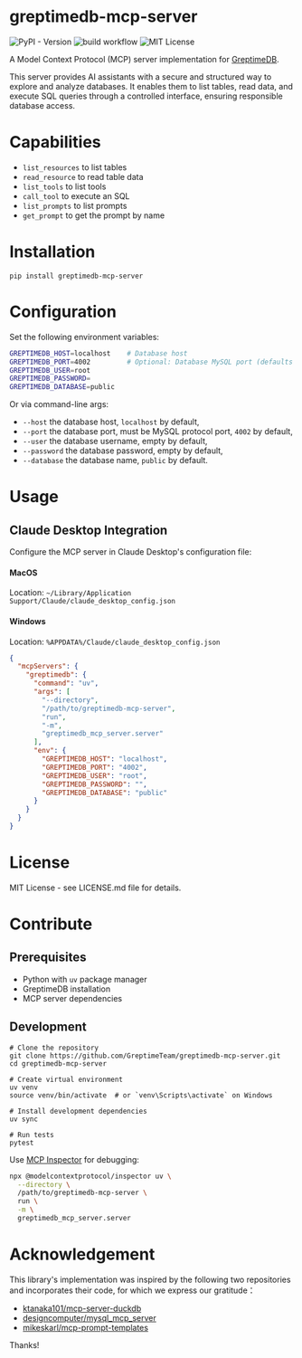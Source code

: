 # greptimedb-mcp-server

![PyPI - Version](https://img.shields.io/pypi/v/greptimedb-mcp-server)
![build workflow](https://github.com/GreptimeTeam/greptimedb-mcp-server/actions/workflows/python-app.yml/badge.svg)
![MIT License](https://img.shields.io/badge/license-MIT-green)

A Model Context Protocol (MCP) server implementation for [GreptimeDB](https://github.com/GreptimeTeam/greptimedb).

This server provides AI assistants with a secure and structured way to explore and analyze databases. It enables them to list tables, read data, and execute SQL queries through a controlled interface, ensuring responsible database access.

# Capabilities

* `list_resources` to list tables
* `read_resource` to read table data
* `list_tools` to list tools
* `call_tool` to execute an SQL
* `list_prompts` to list prompts
* `get_prompt` to get the prompt by name

# Installation

```
pip install greptimedb-mcp-server
```


# Configuration

Set the following environment variables:

```bash
GREPTIMEDB_HOST=localhost    # Database host
GREPTIMEDB_PORT=4002         # Optional: Database MySQL port (defaults to 4002 if not specified)
GREPTIMEDB_USER=root
GREPTIMEDB_PASSWORD=
GREPTIMEDB_DATABASE=public
```

Or via command-line args:

* `--host` the database host, `localhost` by default,
* `--port` the database port, must be MySQL protocol port,  `4002` by default,
* `--user` the database username, empty by default,
* `--password` the database password, empty by default,
* `--database` the database name, `public` by default.

# Usage

## Claude Desktop Integration

Configure the MCP server in Claude Desktop's configuration file:

#### MacOS

Location: `~/Library/Application Support/Claude/claude_desktop_config.json`

#### Windows

Location: `%APPDATA%/Claude/claude_desktop_config.json`


```json
{
  "mcpServers": {
    "greptimedb": {
      "command": "uv",
      "args": [
        "--directory",
        "/path/to/greptimedb-mcp-server",
        "run",
        "-m",
        "greptimedb_mcp_server.server"
      ],
      "env": {
        "GREPTIMEDB_HOST": "localhost",
        "GREPTIMEDB_PORT": "4002",
        "GREPTIMEDB_USER": "root",
        "GREPTIMEDB_PASSWORD": "",
        "GREPTIMEDB_DATABASE": "public"
      }
    }
  }
}
```

# License

MIT License - see LICENSE.md file for details.

# Contribute

## Prerequisites
- Python with `uv` package manager
- GreptimeDB installation
- MCP server dependencies

## Development

```
# Clone the repository
git clone https://github.com/GreptimeTeam/greptimedb-mcp-server.git
cd greptimedb-mcp-server

# Create virtual environment
uv venv
source venv/bin/activate  # or `venv\Scripts\activate` on Windows

# Install development dependencies
uv sync

# Run tests
pytest
```

Use [MCP Inspector](https://modelcontextprotocol.io/docs/tools/inspector) for debugging:

```bash
npx @modelcontextprotocol/inspector uv \
  --directory \
  /path/to/greptimedb-mcp-server \
  run \
  -m \
  greptimedb_mcp_server.server
```

# Acknowledgement
This library's implementation was inspired by the following two repositories and incorporates their code, for which we express our gratitude：

* [ktanaka101/mcp-server-duckdb](https://github.com/ktanaka101/mcp-server-duckdb)
* [designcomputer/mysql_mcp_server](https://github.com/designcomputer/mysql_mcp_server)
* [mikeskarl/mcp-prompt-templates](https://github.com/mikeskarl/mcp-prompt-templates)

Thanks!
